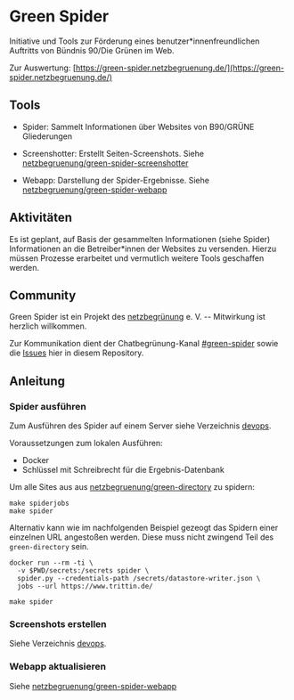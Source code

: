 # Green Spider

Initiative und Tools zur Förderung eines benutzer*innenfreundlichen Auftritts von Bündnis 90/Die Grünen im Web.

Zur Auswertung: [https://green-spider.netzbegruenung.de/](https://green-spider.netzbegruenung.de/)

## Tools

- Spider: Sammelt Informationen über Websites von B90/GRÜNE Gliederungen

- Screenshotter: Erstellt Seiten-Screenshots. Siehe [netzbegruenung/green-spider-screenshotter](https://github.com/netzbegruenung/green-spider-screenshotter/)

- Webapp: Darstellung der Spider-Ergebnisse. Siehe [netzbegruenung/green-spider-webapp](https://github.com/netzbegruenung/green-spider-webapp/)

## Aktivitäten

Es ist geplant, auf Basis der gesammelten Informationen (siehe Spider) Informationen an die Betreiber*innen der Websites zu versenden. Hierzu müssen Prozesse erarbeitet und vermutlich weitere Tools geschaffen werden.

## Community

Green Spider ist ein Projekt des [netzbegrünung](https://blog.netzbegruenung.de/) e. V. -- Mitwirkung ist herzlich willkommen.

Zur Kommunikation dient der Chatbegrünung-Kanal [#green-spider](https://chatbegruenung.de/channel/green-spider) sowie die [Issues](https://github.com/netzbegruenung/green-spider/issues) hier in diesem Repository.

## Anleitung

### Spider ausführen

Zum Ausführen des Spider auf einem Server siehe Verzeichnis [devops](https://github.com/netzbegruenung/green-spider/tree/master/devops).

Voraussetzungen zum lokalen Ausführen:

- Docker
- Schlüssel mit Schreibrecht für die Ergebnis-Datenbank

Um alle Sites aus aus [netzbegruenung/green-directory](https://github.com/netzbegruenung/green-directory) zu spidern:

```nohighlight
make spiderjobs
make spider
```

Alternativ kann wie im nachfolgenden Beispiel gezeogt das Spidern einer einzelnen URL angestoßen werden. Diese muss nicht zwingend Teil des `green-directory` sein.

```nohighlight
docker run --rm -ti \
  -v $PWD/secrets:/secrets spider \
  spider.py --credentials-path /secrets/datastore-writer.json \
  jobs --url https://www.trittin.de/

make spider
```

### Screenshots erstellen

Siehe Verzeichnis [devops](https://github.com/netzbegruenung/green-spider/tree/master/devops).

### Webapp aktualisieren

Siehe [netzbegruenung/green-spider-webapp](https://github.com/netzbegruenung/green-spider-webapp)
